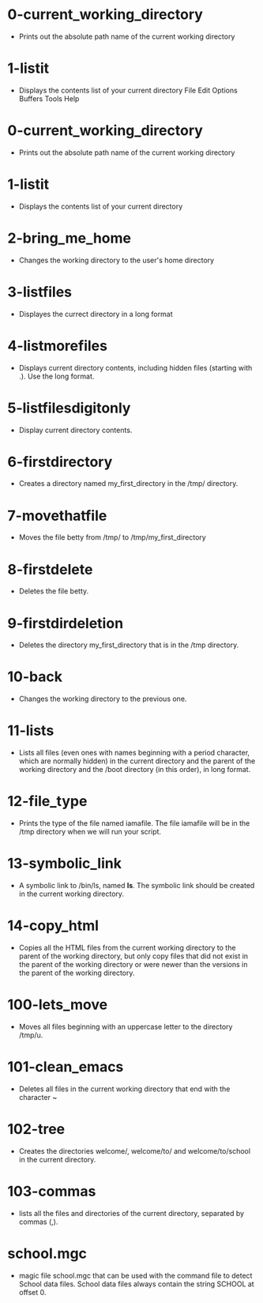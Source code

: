 # 0-current_working_directory
- Prints out the absolute path name of the current working directory
# 1-listit
- Displays the contents list of your current directory
File Edit Options Buffers Tools Help
# 0-current_working_directory
- Prints out the absolute path name of the current working directory
# 1-listit
- Displays the contents list of your current directory
# 2-bring_me_home
- Changes the working directory to the user's home directory
# 3-listfiles
- Displayes the currect directory in a long format
# 4-listmorefiles
- Displays current directory contents, including hidden files (starting with .).
Use the long format.
# 5-listfilesdigitonly
- Display current directory contents.
# 6-firstdirectory
- Creates a directory named my_first_directory in the /tmp/ directory.
# 7-movethatfile
- Moves the file betty from /tmp/ to /tmp/my_first_directory
# 8-firstdelete
- Deletes the file betty.
# 9-firstdirdeletion
- Deletes the directory my_first_directory that is in the /tmp directory.
# 10-back
- Changes the working directory to the previous one.
# 11-lists
- Lists all files (even ones with names beginning with a period character, which are normally hidden) in the current directory and the parent of the working directory and the /boot directory (in this order), in long format.
# 12-file_type
- Prints the type of the file named iamafile. The file iamafile will be in the /tmp directory when we will run your script.
# 13-symbolic_link
- A symbolic link to /bin/ls, named __ls__. The symbolic link should be created in the current working directory.
# 14-copy_html
- Copies all the HTML files from the current working directory to the parent of the working directory, but only copy files that did not exist in the parent of the working directory or were newer than the versions in the parent of the working directory.
# 100-lets_move
- Moves all files beginning with an uppercase letter to the directory /tmp/u.
# 101-clean_emacs
- Deletes all files in the current working directory that end with the character ~
# 102-tree
- Creates the directories welcome/, welcome/to/ and welcome/to/school in the current directory.
# 103-commas
- lists all the files and directories of the current directory, separated by commas (,).
# school.mgc
- magic file school.mgc that can be used with the command file to detect School data files. School data files always contain the string SCHOOL at offset 0.